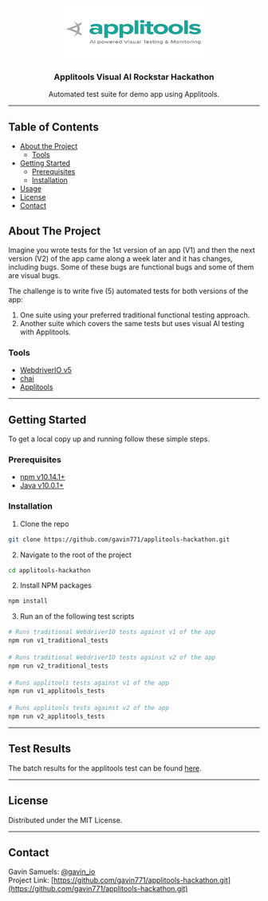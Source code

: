 <p align="center">
    <img src="./images/logo.jpeg" alt="Logo" width="280" height="105"/>
  <h3 align="center">Applitools Visual AI Rockstar Hackathon</h3>
  <p align="center">Automated test suite for demo app using Applitools.</p>
</p>

___

## Table of Contents

- [About the Project](#about-the-project)
  - [Tools](#tools)
- [Getting Started](#getting-started)
  - [Prerequisites](#prerequisites)
  - [Installation](#installation)
- [Usage](#usage)
- [License](#license)
- [Contact](#contact)

<!-- ABOUT THE PROJECT -->

## About The Project

Imagine you wrote tests for the 1st version of an app (V1) and then the next version (V2) of the app came along a week later and it has changes, including bugs. Some of these bugs are functional bugs and some of them are visual bugs.

The challenge is to write five (5) automated tests for both versions of the app:

1. One suite using your preferred traditional functional testing approach.
2. Another suite which covers the same tests but uses visual AI testing with Applitools.


### Tools
* [WebdriverIO v5](https://webdriver.io/)
* [chai](https://www.chaijs.com/)
* [Applitools](https://applitools.com/)

____

## Getting Started

To get a local copy up and running follow these simple steps.

### Prerequisites

- [npm v10.14.1+](https://nodejs.org/en/)
- [Java v10.0.1+](https://www.java.com/en/download/)

### Installation

1. Clone the repo

```sh
git clone https://github.com/gavin771/applitools-hackathon.git
```

2. Navigate to the root of the project
```sh
cd applitools-hackathon
```
2. Install NPM packages

```sh
npm install
```

3. Run an of the following test scripts
```sh
# Runs traditional WebdriverIO tests against v1 of the app
npm run v1_traditional_tests

# Runs traditional WebdriverIO tests against v2 of the app
npm run v2_traditional_tests

# Runs applitools tests against v1 of the app
npm run v1_applitools_tests

# Runs applitools tests against v2 of the app
npm run v2_applitools_tests
```

___

## Test Results
The batch results for the applitools test can be found [here]().

___

## License

Distributed under the MIT License.

___

## Contact

Gavin Samuels: [@gavin_io](https://twitter.com/gavin_io)<br/>
Project Link: [https://github.com/gavin771/applitools-hackathon.git](https://github.com/gavin771/applitools-hackathon.git)
